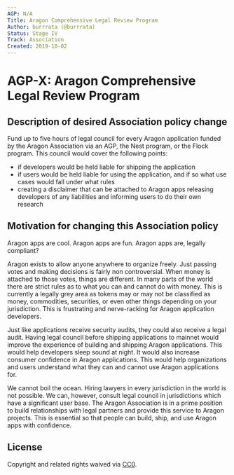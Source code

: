 ```yaml
---
AGP: N/A
Title: Aragon Comprehensive Legal Review Program
Author: burrrata (@burrrata)
Status: Stage IV
Track: Association
Created: 2019-10-02
---
```


# AGP-X: Aragon Comprehensive Legal Review Program

## Description of desired Association policy change
Fund up to five hours of legal council for every Aragon application funded by the Aragon Association via an AGP, the Nest program, or the Flock program. This council would cover the following points:
- if developers would be held liable for shipping the application
- if users would be held liable for using the application, and if so what use cases would fall under what rules
- creating a disclaimer that can be attached to Aragon apps releasing developers of any liabilities and informing users to do their own research

## Motivation for changing this Association policy
Aragon apps are cool. Aragon apps are fun. Aragon apps are, legally compliant?

Aragon exists to allow anyone anywhere to organize freely. Just passing votes and making decisions is fairly non controversial. When money is attached to those votes, things are different. In many parts of the world there are strict rules as to what you can and cannot do with money. This is currently a legally grey area as tokens may or may not be classified as money, commodities, securities, or even other things depending on your jurisdiction. This is frustrating and nerve-racking for Aragon application developers.

Just like applications receive security audits, they could also receive a legal audit. Having legal council before shipping applications to mainnet would improve the experience of building and shipping Aragon applications. This would help developers sleep sound at night. It would also increase consumer confidence in Aragon applications. This would help organizations and users understand what they can and cannot use Aragon applications for.

We cannot boil the ocean. Hiring lawyers in every jurisdiction in the world is not possible. We can, however, consult legal council in jurisdictions which have a significant user base. The Aragon Association is in a prime position to build relationships with legal partners and provide this service to Aragon projects. This is essential so that people can build, ship, and use Aragon apps with confidence.

## License
Copyright and related rights waived via [CC0](https://creativecommons.org/publicdomain/zero/1.0/).
